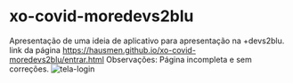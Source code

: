 # xo-covid-moredevs2blu
Apresentação de uma ideia de aplicativo para apresentação na +devs2blu. 
link da página
https://hausmen.github.io/xo-covid-moredevs2blu/entrar.html
Observações: Página incompleta e sem correções.
![tela-login](https://user-images.githubusercontent.com/86447672/143872854-e079adb3-b517-4062-9b19-557f680b36b8.jpg)
